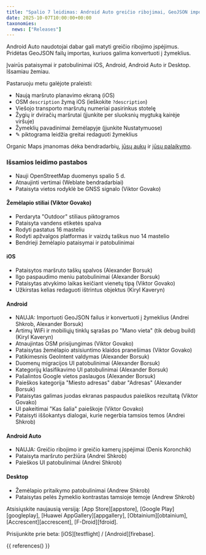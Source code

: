 ```yaml
---
title: "Spalio 7 leidimas: Android Auto greičio ribojimai, GeoJSON importas ir kt."
date: 2025-10-07T10:00:00+00:00
taxonomies:
  news: ["Releases"]
---
```


Android Auto naudotojai dabar gali matyti greičio ribojimo įspėjimus. Pridėtas GeoJSON failų importas, kuriuos galima konvertuoti į žymeklius.

Įvairūs pataisymai ir patobulinimai iOS, Android, Android Auto ir Desktop. Išsamiau žemiau.

Pastaruoju metu galėjote praleisti:
- Naują maršruto planavimo ekraną (iOS)
- OSM `description` žymą iOS (ieškokite `?description`)
- Viešojo transporto maršrutų numeriai pasirinkus stotelę
- Žygių ir dviračių maršrutai (įjunkite per sluoksnių mygtuką kairėje viršuje)
- Žymeklių pavadinimai žemėlapyje (įjunkite Nustatymuose)
- ✎ piktograma leidžia greitai redaguoti žymeklius

Organic Maps įmanomas dėka bendradarbių, [jūsų aukų](@/donate/index.lt.md) ir [jūsų palaikymo](@/contribute/index.lt.md).

### Išsamios leidimo pastabos

- Nauji OpenStreetMap duomenys spalio 5 d.
- Atnaujinti vertimai (Weblate bendradarbiai)
- Pataisyta vietos rodyklė be GNSS signalo (Viktor Govako)

#### Žemėlapio stiliai (Viktor Govako)

- Perdaryta "Outdoor" stiliaus piktogramos
- Pataisyta vandens etiketės spalva
- Rodyti pastatus 16 masteliu
- Rodyti apžvalgos platformas ir vaizdų taškus nuo 14 mastelio
- Bendrieji žemėlapio pataisymai ir patobulinimai

#### iOS

- Pataisytos maršruto taškų spalvos (Alexander Borsuk)
- Ilgo paspaudimo meniu patobulinimai (Alexander Borsuk)
- Pataisytas atvykimo laikas keičiant vienetų tipą (Viktor Govako)
- Užkirstas kelias redaguoti ištrintus objektus (Kiryl Kaveryn)

#### Android

- NAUJA: Importuoti GeoJSON failus ir konvertuoti į žymeklius (Andrei Shkrob, Alexander Borsuk)
- Artimų WiFi ir mobiliųjų tinklų sąrašas po "Mano vieta" (tik debug build) (Kiryl Kaveryn)
- Atnaujintas OSM prisijungimas (Viktor Govako)
- Pataisytas žemėlapio atsisiuntimo klaidos pranešimas (Viktor Govako)
- Patikimesnis GeoIntent valdymas (Alexander Borsuk)
- Duomenų migracijos UI patobulinimai (Alexander Borsuk)
- Kategorijų klasifikavimo UI patobulinimai (Alexander Borsuk)
- Pašalintos Google vietos paslaugos (Alexander Borsuk)
- Paieškos kategorija "Miesto adresas" dabar "Adresas" (Alexander Borsuk)
- Pataisytas galimas juodas ekranas paspaudus paieškos rezultatą (Viktor Govako)
- UI pakeitimai "Kas šalia" paieškoje (Viktor Govako)
- Pataisyti iššokantys dialogai, kurie negerbia tamsios temos (Andrei Shkrob)

#### Android Auto

- NAUJA: Greičio ribojimo ir greičio kamerų įspėjimai (Denis Koronchik)
- Pataisyta maršruto peržiūra (Andrei Shkrob)
- Paieškos UI patobulinimai (Andrei Shkrob)

#### Desktop

- Žemėlapio pritaikymo patobulinimai (Andrew Shkrob)
- Pataisytas pelės žymeklio kontrastas tamsioje temoje (Andrew Shkrob)

Atsisiųskite naujausią versiją: [App Store][appstore], [Google Play][googleplay], [Huawei AppGallery][appgallery], [Obtainium][obtainium], [Accrescent][accrescent], [F-Droid][fdroid].

Prisijunkite prie beta: [iOS][testflight] / [Android][firebase].

{{ references() }}
